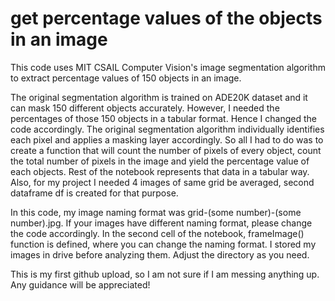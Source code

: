 # get percentage values of the objects in an image
This code uses MIT CSAIL Computer Vision's image segmentation algorithm to extract percentage values of 150 objects in an image.

The original segmentation algorithm is trained on ADE20K dataset and it can mask 150 different objects accurately. However, I needed the percentages of those 150 objects in a tabular format. Hence I changed the code accordingly. The original segmentation algorithm individually identifies each pixel and applies a masking layer accordingly. So all I had to do was to create a function that will count the number of pixels of every object, count the total number of pixels in the image and yield the percentage value of each objects. Rest of the notebook represents that data in a tabular way. Also, for my project I needed 4 images of same grid be averaged, second dataframe df is created for that purpose.

In this code, my image naming format was grid-(some number)-(some number).jpg. If your images have different naming format, please change the code accordingly. In the second cell of the notebook, frameImage() function is defined, where you can change the naming format.
I stored my images in drive before analyzing them. Adjust the directory as you need.

This is my first github upload, so I am not sure if I am messing anything up. Any guidance will be appreciated!
